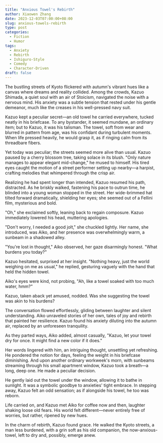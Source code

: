 ```yaml
---
title: "Anxious Towel's Rebirth"
author: Xiaowen Zhang
date: 2023-12-03T07:00:00+08:00
slug: anxious-towels-rebirth
type: post
categories:
  - Fiction
  - Humor
tags:
  - Anxiety
  - Rebirth
  - Ishiguro-Style
  - Comedy
  - Character-Driven
draft: false
---
```


The bustling streets of Kyoto flickered with autumn's vibrant hues like a canvas where dreams and reality collided. Among the crowds, Kazuo Shimada, a quiet soul with an air of Stoicism, navigated the noise with a nervous mind. His anxiety was a subtle tension that rested under his gentle demeanor, much like the creases in his well-pressed navy suit. 

Kazuo kept a peculiar secret—an old towel he carried everywhere, tucked neatly in his briefcase. To any bystander, it seemed mundane, an ordinary item; but to Kazuo, it was his talisman. The towel, soft from wear and blurred in pattern from age, was his confidant during turbulent moments. When life pressed heavily, he would grasp it, as if ringing calm from its threadbare fibers.

Yet today was peculiar; the streets seemed more alive than usual. Kazuo paused by a cherry blossom tree, taking solace in its blush. "Only nature manages to appear elegant mid-change," he mused to himself. His tired eyes caught the motion of a street performer setting up nearby—a harpist, crafting melodies that whimpered through the crisp air.

Realizing he had spent longer than intended, Kazuo resumed his path, distracted. As he briskly walked, fastening his pace to outrun time, he blinded into a young woman stopped in the street. Her wide-brimmed hat tilted forward dramatically, shielding her eyes; she seemed out of a Fellini film, mysterious and bold.

"Oh," she exclaimed softly, leaning back to regain composure. Kazuo immediately lowered his head, muttering apologies.

"Don't worry, I needed a good jolt," she chuckled lightly. Her name, she introduced, was Aiko, and her presence was overwhelmingly warm, a sunbeam in a shadowed alley.

"You're lost in thought," Aiko observed, her gaze disarmingly honest. "What burdens you today?"

Kazuo hesitated, surprised at her insight. "Nothing heavy, just the world weighing on me as usual," he replied, gesturing vaguely with the hand that held the hidden towel.

Aiko's eyes were kind, not probing, "Ah, like a towel soaked with too much water, hmm?"

Kazuo, taken aback yet amused, nodded. Was she suggesting the towel was akin to his burdens?

The conversation flowed effortlessly, gliding between laughter and silent understanding. Aiko unraveled stories of her own, tales of joy and rebirth that painted her resilience. Kazuo found his anxiety diluting into the autumn air, replaced by an unforeseen tranquility.

As they parted ways, Aiko added, almost casually, "Kazuo, let your towel dry for once. It might find a new color if it does."

Her words lingered with him, an intriguing thought, unsettling yet refreshing. He pondered the notion for days, feeling the weight in his briefcase diminishing. And upon another ordinary workweek's morn, with sunbeams streaming through his small apartment window, Kazuo took a breath—a long, deep one. He made a peculiar decision.

He gently laid out the towel under the window, allowing it to bathe in sunlight. It was a symbolic goodbye to anxieties' tight embrace. In stepping away, Kazuo felt an odd sensation; as if alongside his towel, he too was reborn.

Life carried on, and Kazuo met Aiko for coffee now and then, laughter shaking loose old fears. His world felt different—never entirely free of worries, but rather, ripened by new hues.

In the charm of rebirth, Kazuo found grace. He walked the Kyoto streets, a man less burdened, with a grin soft as his old companion, the now-anxious-towel, left to dry and, possibly, emerge anew.